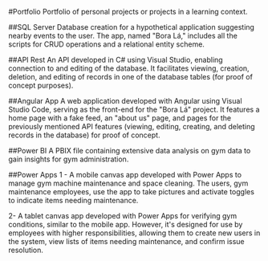 #Portfolio
Portfolio of personal projects or projects in a learning context.

##SQL Server
Database creation for a hypothetical application suggesting nearby events to the user. The app, named "Bora Lá," includes all the scripts for CRUD operations and a relational entity scheme.

##API Rest
An API developed in C# using Visual Studio, enabling connection to and editing of the database. It facilitates viewing, creation, deletion, and editing of records in one of the database tables (for proof of concept purposes).

##Angular App
A web application developed with Angular using Visual Studio Code, serving as the front-end for the "Bora Lá" project. It features a home page with a fake feed, an "about us" page, and pages for the previously mentioned API features (viewing, editing, creating, and deleting records in the database) for proof of concept.

##Power BI
A PBIX file containing extensive data analysis on gym data to gain insights for gym administration.

##Power Apps
1 - A mobile canvas app developed with Power Apps to manage gym machine maintenance and space cleaning. The users, gym maintenance employees, use the app to take pictures and activate toggles to indicate items needing maintenance.

2- A tablet canvas app developed with Power Apps for verifying gym conditions, similar to the mobile app. However, it's designed for use by employees with higher responsibilities, allowing them to create new users in the system, view lists of items needing maintenance, and confirm issue resolution.

